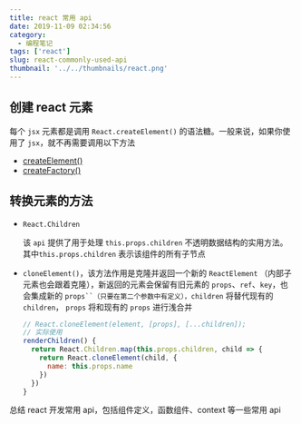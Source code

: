 ```yaml
---
title: react 常用 api
date: 2019-11-09 02:34:56
category:
  - 编程笔记
tags: ['react']
slug: react-commonly-used-api
thumbnail: '../../thumbnails/react.png'
---
```


## 创建 react 元素

每个 `jsx` 元素都是调用 `React.createElement()` 的语法糖。一般来说，如果你使用了 `jsx`，就不再需要调用以下方法

- [createElement()](https://react.docschina.org/docs/react-api.html#createelement)
- [createFactory()](https://react.docschina.org/docs/react-api.html#createfactory)

## 转换元素的方法

- `React.Children`

  该 `api` 提供了用于处理 `this.props.children` 不透明数据结构的实用方法。其中`this.props.children` 表示该组件的所有子节点

- `cloneElement()`，该方法作用是克隆并返回一个新的 `ReactElement` （内部子元素也会跟着克隆），新返回的元素会保留有旧元素的 `props`、`ref`、`key`，也会集成新的 ` props``（只要在第二个参数中有定义），children ` 将替代现有的 `children`， `props` 将和现有的 `props` 进行浅合并

  ```js
  // React.cloneElement(element, [props], [...children]);
  // 实际使用
  renderChildren() {
    return React.Children.map(this.props.children, child => {
      return React.cloneElement(child, {
        name: this.props.name
      })
    })
  }
  ```

总结 react 开发常用 api，包括组件定义，函数组件、context 等一些常用 api
